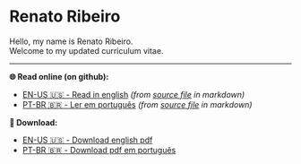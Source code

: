 # Renato Ribeiro

Hello, my name is Renato Ribeiro.  
Welcome to my updated curriculum vitae. 

---

**🌐 Read online (on github):**  
* [EN-US 🇺🇸 - Read in english](https://github.com/renatorib/curriculum-vitae/blob/master/build/EN-US.pdf)
  _(from [source file](https://github.com/renatorib/curriculum-vitae/blob/master/EN-US.md) in markdown)_
* [PT-BR 🇧🇷 - Ler em português](https://github.com/renatorib/curriculum-vitae/blob/master/build/PT-BR.pdf)
  _(from [source file](https://github.com/renatorib/curriculum-vitae/blob/master/PT-BR.md) in markdown)_

**📃 Download:**
* [EN-US 🇺🇸 - Download english pdf](https://raw.githubusercontent.com/renatorib/curriculum-vitae/master/build/EN-US.pdf)
* [PT-BR 🇧🇷 - Download pdf em português](https://raw.githubusercontent.com/renatorib/curriculum-vitae/master/build/EN-US.pdf)
